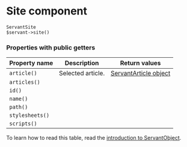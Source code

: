 
# Site component

	ServantSite
	$servant->site()



### Properties with public getters

Property name   | Description | Return values
--------------- | ----------- | -------------
`article()`     | Selected article. | [ServantArticle object](article)
`articles()`    |  | 
`id()`          |  | 
`name()`        |  | 
`path()`        |  | 
`stylesheets()` |  | 
`scripts()`     |  | 


To learn how to read this table, read the [introduction to ServantObject](/technical-docs/about/servant-objects).

